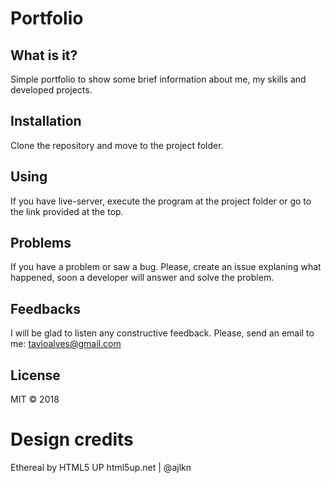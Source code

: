 # Portfolio

## What is it?

Simple portfolio to show some brief information about me, my skills and developed projects.

## Installation

Clone the repository and move to the project folder.

## Using

If you have live-server, execute the program at the project folder or go to the link provided at the top.

## Problems

If you have a problem or saw a bug. Please, create an issue explaning what happened, soon a developer will answer and solve the problem.

## Feedbacks

I will be glad to listen any constructive feedback. Please, send an email to me: tavioalves@gmail.com

## License

MIT © 2018

# Design credits

Ethereal by HTML5 UP
html5up.net | @ajlkn
